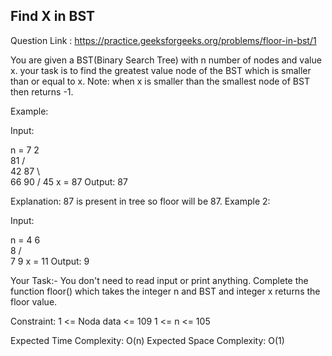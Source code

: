 ## Find X in BST 

Question Link : https://practice.geeksforgeeks.org/problems/floor-in-bst/1

You are given a BST(Binary Search Tree) with n number of nodes and value x. your task is to find the greatest value node of the BST which is smaller than or equal to x.
Note: when x is smaller than the smallest node of BST then returns -1.

Example:

Input:

n = 7               2
                     \
                      81
                    /     \
                 42       87
                   \       \
                    66      90
                   /
                 45
x = 87
Output:
87

Explanation:
87 is present in tree so floor will be 87.
Example 2:

Input:

n = 4                     6
                           \
                            8
                          /   \
                        7       9
x = 11
Output:
9

Your Task:-
You don't need to read input or print anything. Complete the function floor() which takes the integer n and BST and integer x returns the floor value.

Constraint:
1 <= Noda data <= 109
1 <= n <= 105

Expected Time Complexity: O(n)
Expected Space Complexity: O(1)